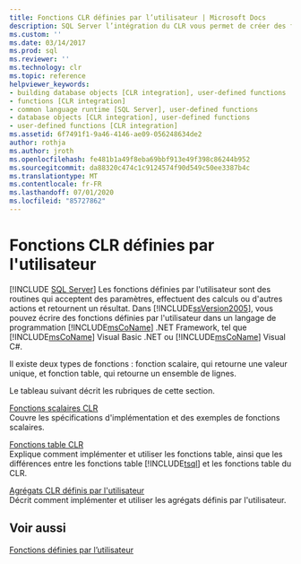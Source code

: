 ```yaml
---
title: Fonctions CLR définies par l’utilisateur | Microsoft Docs
description: SQL Server l’intégration du CLR vous permet de créer des fonctions scalaires, de table et d’agrégation définies par l’utilisateur dans n’importe quel langage de programmation d' .NET Framework.
ms.custom: ''
ms.date: 03/14/2017
ms.prod: sql
ms.reviewer: ''
ms.technology: clr
ms.topic: reference
helpviewer_keywords:
- building database objects [CLR integration], user-defined functions
- functions [CLR integration]
- common language runtime [SQL Server], user-defined functions
- database objects [CLR integration], user-defined functions
- user-defined functions [CLR integration]
ms.assetid: 6f7491f1-9a46-4146-ae09-056248634de2
author: rothja
ms.author: jroth
ms.openlocfilehash: fe481b1a49f8eba69bbf913e49f398c86244b952
ms.sourcegitcommit: da88320c474c1c9124574f90d549c50ee3387b4c
ms.translationtype: MT
ms.contentlocale: fr-FR
ms.lasthandoff: 07/01/2020
ms.locfileid: "85727862"
---
```

# <a name="clr-user-defined-functions"></a>Fonctions CLR définies par l'utilisateur
 [!INCLUDE [SQL Server](../../includes/applies-to-version/sqlserver.md)]
  Les fonctions définies par l'utilisateur sont des routines qui acceptent des paramètres, effectuent des calculs ou d'autres actions et retournent un résultat. Dans [!INCLUDE[ssVersion2005](../../includes/ssversion2005-md.md)], vous pouvez écrire des fonctions définies par l'utilisateur dans un langage de programmation [!INCLUDE[msCoName](../../includes/msconame-md.md)] .NET Framework, tel que [!INCLUDE[msCoName](../../includes/msconame-md.md)] Visual Basic .NET ou [!INCLUDE[msCoName](../../includes/msconame-md.md)] Visual C#.  
  
 Il existe deux types de fonctions : fonction scalaire, qui retourne une valeur unique, et fonction table, qui retourne un ensemble de lignes.  
  
 Le tableau suivant décrit les rubriques de cette section.  
  
 [Fonctions scalaires CLR](../../relational-databases/clr-integration-database-objects-user-defined-functions/clr-scalar-valued-functions.md)  
 Couvre les spécifications d'implémentation et des exemples de fonctions scalaires.  
  
 [Fonctions table CLR](../../relational-databases/clr-integration-database-objects-user-defined-functions/clr-table-valued-functions.md)  
 Explique comment implémenter et utiliser les fonctions table, ainsi que les différences entre les fonctions table [!INCLUDE[tsql](../../includes/tsql-md.md)] et les fonctions table du CLR.  
  
 [Agrégats CLR définis par l'utilisateur](../../relational-databases/clr-integration-database-objects-user-defined-functions/clr-user-defined-aggregates.md)  
 Décrit comment implémenter et utiliser les agrégats définis par l'utilisateur.  
  
## <a name="see-also"></a>Voir aussi  
 [Fonctions définies par l’utilisateur](../../relational-databases/user-defined-functions/user-defined-functions.md)  
  
  
